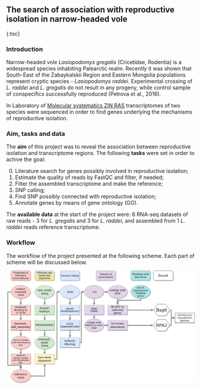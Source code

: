 ## The search of association with reproductive isolation in narrow-headed vole
{:toc}
### Introduction
Narrow-headed vole *Lasiopodomys gregalis* (Cricetidae, Rodentia) is a widespread species inhabiting Palearctic realm. Recently it was shown that South-East of the Zabaykalskii Region and Eastern Mongolia populations represent cryptic species - *Lasiopodomys raddei*. Experimental crossing of *L. raddei* and *L. gregalis* do not result in any progeny, while control sample of conspecifics successfully reproduced (Petrova et al., 2016).

In Laboratory of [Molecular systematics ZIN RAS](https://www.zin.ru/labs/labmolsys/index.html) transcriptomes of two species were sequenced in order to find genes underlying the mechanisms of reproductive isolation.

### Aim, tasks and data
The **aim** of this project was to reveal the association between reproductive isolation and transcriptome regions. The following **tasks** were set in order to achive the goal:

0. Literature search for genes possibly involved in reproductive isolation;
1. Estimate the quality of reads by FastQC and filter, if needed;
2. Filter the assembled transcriptome and make the reference;
3. SNP calling;
4. Find SNP possibly connected with reproductive isolation;
5. Annotate genes by means of gene ontology (GO).

The **available data** at the start of the project were: 6 RNA-seq datasets of raw reads - 3 for *L. gregalis* and 3 for *L. raddei*, and assembled from 1 *L. raddei* reads reference transcriptome. 

### Workflow

The workflow of the project presented at the following scheme. Each part of scheme will be discussed below.

![meow](workflow.png) 